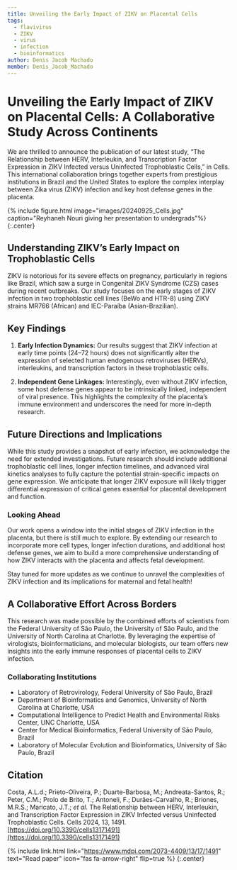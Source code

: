 ```yaml
---
title: Unveiling the Early Impact of ZIKV on Placental Cells
tags:
  - flavivirus
  - ZIKV
  - virus
  - infection
  - bioinformatics
author: Denis Jacob Machado
member: Denis_Jacob_Machado
---
```


# Unveiling the Early Impact of ZIKV on Placental Cells: A Collaborative Study Across Continents

We are thrilled to announce the publication of our latest study, “The Relationship between HERV, Interleukin, and Transcription Factor Expression in ZIKV Infected versus Uninfected Trophoblastic Cells,” in Cells. This international collaboration brings together experts from prestigious institutions in Brazil and the United States to explore the complex interplay between Zika virus (ZIKV) infection and key host defense genes in the placenta.

{% include figure.html image="images/20240925_Cells.jpg" caption="Reyhaneh Nouri giving her presentation to undergrads"%}
{:.center}

## Understanding ZIKV’s Early Impact on Trophoblastic Cells

ZIKV is notorious for its severe effects on pregnancy, particularly in regions like Brazil, which saw a surge in Congenital ZIKV Syndrome (CZS) cases during recent outbreaks. Our study focuses on the early stages of ZIKV infection in two trophoblastic cell lines (BeWo and HTR-8) using ZIKV strains MR766 (African) and IEC-Paraíba (Asian-Brazilian).

## Key Findings

1. **Early Infection Dynamics:** Our results suggest that ZIKV infection at early time points (24–72 hours) does not significantly alter the expression of selected human endogenous retroviruses (HERVs), interleukins, and transcription factors in these trophoblastic cells.

2. **Independent Gene Linkages:** Interestingly, even without ZIKV infection, some host defense genes appear to be intrinsically linked, independent of viral presence. This highlights the complexity of the placenta’s immune environment and underscores the need for more in-depth research.

## Future Directions and Implications

While this study provides a snapshot of early infection, we acknowledge the need for extended investigations. Future research should include additional trophoblastic cell lines, longer infection timelines, and advanced viral kinetics analyses to fully capture the potential strain-specific impacts on gene expression. We anticipate that longer ZIKV exposure will likely trigger differential expression of critical genes essential for placental development and function.

### Looking Ahead

Our work opens a window into the initial stages of ZIKV infection in the placenta, but there is still much to explore. By extending our research to incorporate more cell types, longer infection durations, and additional host defense genes, we aim to build a more comprehensive understanding of how ZIKV interacts with the placenta and affects fetal development.

Stay tuned for more updates as we continue to unravel the complexities of ZIKV infection and its implications for maternal and fetal health!

## A Collaborative Effort Across Borders

This research was made possible by the combined efforts of scientists from the Federal University of São Paulo, the University of São Paulo, and the University of North Carolina at Charlotte. By leveraging the expertise of virologists, bioinformaticians, and molecular biologists, our team offers new insights into the early immune responses of placental cells to ZIKV infection.

### Collaborating Institutions

- Laboratory of Retrovirology, Federal University of São Paulo, Brazil
- Department of Bioinformatics and Genomics, University of North Carolina at Charlotte, USA
- Computational Intelligence to Predict Health and Environmental Risks Center, UNC Charlotte, USA
- Center for Medical Bioinformatics, Federal University of São Paulo, Brazil
- Laboratory of Molecular Evolution and Bioinformatics, University of São Paulo, Brazil

## Citation

Costa, A.L.d.; Prieto-Oliveira, P.; Duarte-Barbosa, M.; Andreata-Santos, R.; Peter, C.M.; Prolo de Brito, T.; Antoneli, F.; Durães-Carvalho, R.; Briones, M.R.S.; Maricato, J.T.; _et al_. The Relationship between HERV, Interleukin, and Transcription Factor Expression in ZIKV Infected versus Uninfected Trophoblastic Cells. Cells 2024, 13, 1491. [https://doi.org/10.3390/cells13171491](https://doi.org/10.3390/cells13171491)

{% include link.html link="https://www.mdpi.com/2073-4409/13/17/1491" text="Read paper" icon="fas fa-arrow-right" flip=true %}
{:.center}